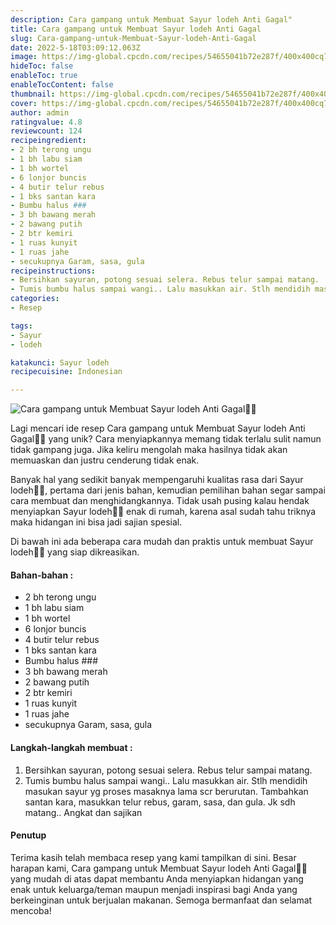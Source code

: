 ```yaml
---
description: Cara gampang untuk Membuat Sayur lodeh Anti Gagal"
title: Cara gampang untuk Membuat Sayur lodeh Anti Gagal
slug: Cara-gampang-untuk-Membuat-Sayur-lodeh-Anti-Gagal
date: 2022-5-18T03:09:12.063Z
image: https://img-global.cpcdn.com/recipes/54655041b72e287f/400x400cq70/photo.jpg
hideToc: false
enableToc: true
enableTocContent: false
thumbnail: https://img-global.cpcdn.com/recipes/54655041b72e287f/400x400cq70/photo.jpg
cover: https://img-global.cpcdn.com/recipes/54655041b72e287f/400x400cq70/photo.jpg
author: admin
ratingvalue: 4.8
reviewcount: 124
recipeingredient:
- 2 bh terong ungu
- 1 bh labu siam
- 1 bh wortel
- 6 lonjor buncis
- 4 butir telur rebus
- 1 bks santan kara
- Bumbu halus ###
- 3 bh bawang merah
- 2 bawang putih
- 2 btr kemiri
- 1 ruas kunyit
- 1 ruas jahe
- secukupnya Garam, sasa, gula
recipeinstructions:
- Bersihkan sayuran, potong sesuai selera. Rebus telur sampai matang.
- Tumis bumbu halus sampai wangi.. Lalu masukkan air. Stlh mendidih masukan sayur yg proses masaknya lama scr berurutan. Tambahkan santan kara, masukkan telur rebus, garam, sasa, dan gula. Jk sdh matang.. Angkat dan sajikan
categories:
- Resep

tags:
- Sayur
- lodeh

katakunci: Sayur lodeh
recipecuisine: Indonesian

---
```


![Cara gampang untuk Membuat Sayur lodeh Anti Gagal👩‍🍳](https://img-global.cpcdn.com/recipes/54655041b72e287f/400x400cq70/photo.jpg)

Lagi mencari ide resep Cara gampang untuk Membuat Sayur lodeh Anti Gagal👩‍🍳 yang unik? Cara menyiapkannya memang tidak terlalu sulit namun tidak gampang juga. Jika keliru mengolah maka hasilnya tidak akan memuaskan dan justru cenderung tidak enak.

Banyak hal yang sedikit banyak mempengaruhi kualitas rasa dari Sayur lodeh👩‍🍳, pertama dari jenis bahan, kemudian pemilihan bahan segar sampai cara membuat dan menghidangkannya. Tidak usah pusing kalau hendak menyiapkan Sayur lodeh👩‍🍳 enak di rumah, karena asal sudah tahu triknya maka hidangan ini bisa jadi sajian spesial.

Di bawah ini ada beberapa cara mudah dan praktis untuk membuat Sayur lodeh👩‍🍳 yang siap dikreasikan.

<!--inarticleads1-->

#### Bahan-bahan :

- 2 bh terong ungu
- 1 bh labu siam
- 1 bh wortel
- 6 lonjor buncis
- 4 butir telur rebus
- 1 bks santan kara
- Bumbu halus ###
- 3 bh bawang merah
- 2 bawang putih
- 2 btr kemiri
- 1 ruas kunyit
- 1 ruas jahe
- secukupnya Garam, sasa, gula

<!--inarticleads2-->

#### Langkah-langkah membuat :

1. Bersihkan sayuran, potong sesuai selera. Rebus telur sampai matang.
1. Tumis bumbu halus sampai wangi.. Lalu masukkan air. Stlh mendidih masukan sayur yg proses masaknya lama scr berurutan. Tambahkan santan kara, masukkan telur rebus, garam, sasa, dan gula. Jk sdh matang.. Angkat dan sajikan

#### Penutup

Terima kasih telah membaca resep yang kami tampilkan di sini. Besar harapan kami, Cara gampang untuk Membuat Sayur lodeh Anti Gagal👩‍🍳 yang mudah di atas dapat membantu Anda menyiapkan hidangan yang enak untuk keluarga/teman maupun menjadi inspirasi bagi Anda yang berkeinginan untuk berjualan makanan. Semoga bermanfaat dan selamat mencoba!